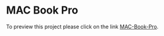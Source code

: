 # MAC Book Pro

To preview this project please click on the link [MAC-Book-Pro](https://buy-mac-book-pro.netlify.app/).
